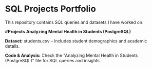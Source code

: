 # SQL Projects Portfolio
This repository contains SQL queries and datasets I have worked on.

**#Projects**
**Analyzing Mental Health in Students (PostgreSQL)**

**Dataset:** students.csv – Includes student demographics and academic details.

**Code & Analysis:** Check the "Analyzing Mental Health in Students (PostgreSQL)" file for SQL queries and insights.
